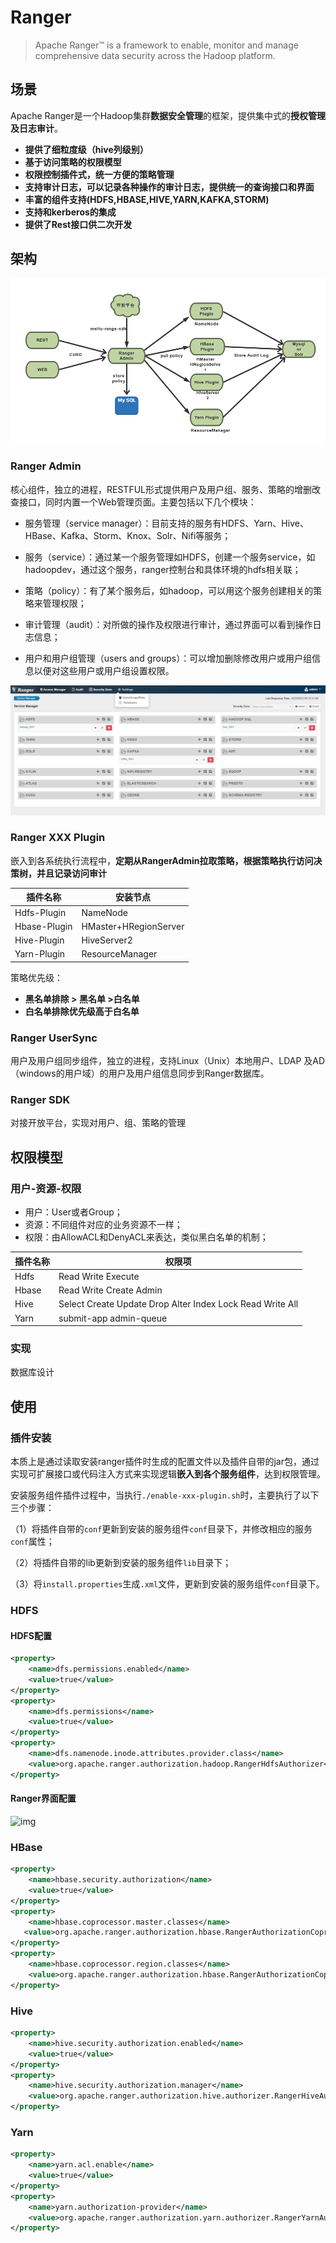 # Ranger

> Apache Ranger™ is a framework to enable, monitor and manage comprehensive data security across the Hadoop platform.

## 场景

Apache Ranger是一个Hadoop集群**数据安全管理**的框架，提供集中式的**授权管理及日志审计**。

- **提供了细粒度级（hive列级别）**
- **基于访问策略的权限模型**
- **权限控制插件式，统一方便的策略管理**
- **支持审计日志，可以记录各种操作的审计日志，提供统一的查询接口和界面**
- **丰富的组件支持(HDFS,HBASE,HIVE,YARN,KAFKA,STORM)**
- **支持和kerberos的集成**
- **提供了Rest接口供二次开发**

## 架构

![图3](pics/ranger_arch.png)

### Ranger Admin

核心组件，独立的进程，RESTFUL形式提供用户及用户组、服务、策略的增删改查接口，同时内置一个Web管理页面。主要包括以下几个模块：

- 服务管理（service manager）：目前支持的服务有HDFS、Yarn、Hive、HBase、Kafka、Storm、Knox、Solr、Nifi等服务；

- 服务（service）：通过某一个服务管理如HDFS，创建一个服务service，如hadoopdev，通过这个服务，ranger控制台和具体环境的hdfs相关联；

- 策略（policy）：有了某个服务后，如hadoop，可以用这个服务创建相关的策略来管理权限；

- 审计管理（audit）：对所做的操作及权限进行审计，通过界面可以看到操作日志信息；

- 用户和用户组管理（users and groups）：可以增加删除修改用户或用户组信息以便对这些用户或用户组设置权限。

![image-20220425201106155](pics/image-20220425201106155.png)

### Ranger XXX Plugin

嵌入到各系统执行流程中，**定期从RangerAdmin拉取策略，根据策略执行访问决策树，并且记录访问审计**

| 插件名称     | 安装节点              |
| ------------ | --------------------- |
| Hdfs-Plugin  | NameNode              |
| Hbase-Plugin | HMaster+HRegionServer |
| Hive-Plugin  | HiveServer2           |
| Yarn-Plugin  | ResourceManager       |

策略优先级：

- **黑名单排除 > 黑名单 >白名单**
- **白名单排除优先级高于白名单**

### Ranger UserSync

用户及用户组同步组件，独立的进程，支持Linux（Unix）本地用户、LDAP 及AD（windows的用户域）的用户及用户组信息同步到Ranger数据库。

### Ranger SDK

对接开放平台，实现对用户、组、策略的管理



## 权限模型

### 用户-资源-权限

- 用户：User或者Group；
- 资源：不同组件对应的业务资源不一样；
- 权限：由AllowACL和DenyACL来表达，类似黑白名单的机制；

| 插件名称 | 权限项                                                    |
| -------- | --------------------------------------------------------- |
| Hdfs     | Read Write Execute                                        |
| Hbase    | Read Write Create Admin                                   |
| Hive     | Select Create Update Drop Alter Index Lock Read Write All |
| Yarn     | submit-app admin-queue                                    |

### 实现

数据库设计



## 使用

### 插件安装

本质上是通过读取安装ranger插件时生成的配置文件以及插件自带的jar包，通过实现可扩展接口或代码注入方式来实现逻辑**嵌入到各个服务组件**，达到权限管理。

安装服务组件插件过程中，当执行`./enable-xxx-plugin.sh`时，主要执行了以下三个步骤：

（1）将插件自带的`conf`更新到安装的服务组件`conf`目录下，并修改相应的服务`conf`属性；

（2）将插件自带的lib更新到安装的服务组件`lib`目录下；

（3）将`install.properties`生成`.xml`文件，更新到安装的服务组件`conf`目录下。



### HDFS

#### HDFS配置

```xml
<property>
    <name>dfs.permissions.enabled</name>
    <value>true</value>
</property>
<property>
    <name>dfs.permissions</name>
    <value>true</value>
</property>
<property>
    <name>dfs.namenode.inode.attributes.provider.class</name>
    <value>org.apache.ranger.authorization.hadoop.RangerHdfsAuthorizer</value>
</property>
```

#### Ranger界面配置

![img](pics/image.png)

### HBase

```xml
<property>
    <name>hbase.security.authorization</name>
    <value>true</value>
</property>
<property>
    <name>hbase.coprocessor.master.classes</name>
   <value>org.apache.ranger.authorization.hbase.RangerAuthorizationCoprocessor</value>
</property>
<property>
    <name>hbase.coprocessor.region.classes</name>
    <value>org.apache.ranger.authorization.hbase.RangerAuthorizationCoprocessor</value>
</property>
```

### Hive

```xml
<property>
    <name>hive.security.authorization.enabled</name>
    <value>true</value>
</property>
<property>
    <name>hive.security.authorization.manager</name>
    <value>org.apache.ranger.authorization.hive.authorizer.RangerHiveAuthorizerFactory</value>
</property>
```

### Yarn

```xml
<property>
    <name>yarn.acl.enable</name>
    <value>true</value>
</property>
<property>
    <name>yarn.authorization-provider</name>
    <value>org.apache.ranger.authorization.yarn.authorizer.RangerYarnAuthorizer</value>
</property>
```
